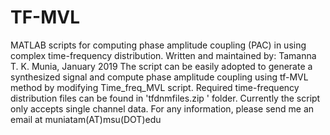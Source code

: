 # TF-MVL
MATLAB scripts for computing phase amplitude coupling (PAC) in using complex time-frequency distribution.
Written and maintained by: Tamanna T. K. Munia, January 2019
The script can be easily adopted to generate a synthesized signal and compute phase amplitude coupling using tf-MVL method 
by modifying Time_freq_MVL script.
Required time-frequency distribution files can be found in 'tfdnmfiles.zip ' folder.
Currently the script only accepts single channel data.
For any information, please send me an email at muniatam(AT)msu(DOT)edu

